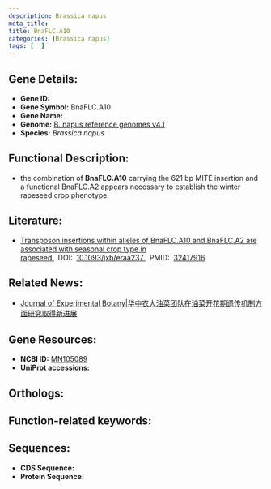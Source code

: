 ```yaml
---
description: Brassica napus
meta_title:
title: BnaFLC.A10
categories: [Brassica napus]
tags: [  ]
---
```


## Gene Details:
- **Gene ID:**	[]()
- **Gene Symbol:** BnaFLC.A10
- **Gene Name:** 
- **Genome:** [B. napus reference genomes v4.1]()
- **Species:** *Brassica napus*

## Functional Description:
   - the combination of **BnaFLC.A10** carrying the 621 bp MITE insertion and a functional BnaFLC.A2 appears necessary to establish the winter rapeseed crop phenotype.

## Literature:
   - [Transposon insertions within alleles of BnaFLC.A10 and BnaFLC.A2 are associated with seasonal crop type in rapeseed.]( https://academic.oup.com/jxb/article/71/16/4729/5838260)&nbsp;&nbsp;DOI:&nbsp;&nbsp;[10.1093/jxb/eraa237 ](https://academic.oup.com/jxb/article/71/16/4729/5838260)&nbsp;&nbsp;PMID:&nbsp;&nbsp;[32417916](https://pubmed.ncbi.nlm.nih.gov/32417916/)

## Related News:
   - [Journal of Experimental Botany|华中农大油菜团队在油菜开花期遗传机制方面研究取得新进展](https://mp.weixin.qq.com/s?__biz=Mzg3MDEwNDEyMg==&mid=2247489757&idx=2&sn=0716900635e71eaa7866e467de7e9ce8&chksm=ce93b588f9e43c9e7e0d12f37178879b96d5e1abd4be225b84c79038d8337f2b1af1c7c06547&scene=27#wechat_redirect)

## Gene Resources:
- **NCBI ID:** [MN105089](https://www.ncbi.nlm.nih.gov/gene/?term=MN105089)
- **UniProt accessions:** [](https://www.uniprot.org/uniprotkb//entry)

## Orthologs:


## Function-related keywords:


## Sequences:
- **CDS Sequence:**
- **Protein Sequence:**

